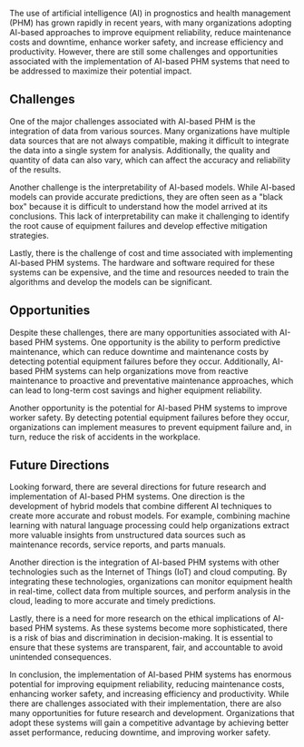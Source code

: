 
The use of artificial intelligence (AI) in prognostics and health management (PHM) has grown rapidly in recent years, with many organizations adopting AI-based approaches to improve equipment reliability, reduce maintenance costs and downtime, enhance worker safety, and increase efficiency and productivity. However, there are still some challenges and opportunities associated with the implementation of AI-based PHM systems that need to be addressed to maximize their potential impact.

Challenges
----------

One of the major challenges associated with AI-based PHM is the integration of data from various sources. Many organizations have multiple data sources that are not always compatible, making it difficult to integrate the data into a single system for analysis. Additionally, the quality and quantity of data can also vary, which can affect the accuracy and reliability of the results.

Another challenge is the interpretability of AI-based models. While AI-based models can provide accurate predictions, they are often seen as a "black box" because it is difficult to understand how the model arrived at its conclusions. This lack of interpretability can make it challenging to identify the root cause of equipment failures and develop effective mitigation strategies.

Lastly, there is the challenge of cost and time associated with implementing AI-based PHM systems. The hardware and software required for these systems can be expensive, and the time and resources needed to train the algorithms and develop the models can be significant.

Opportunities
-------------

Despite these challenges, there are many opportunities associated with AI-based PHM systems. One opportunity is the ability to perform predictive maintenance, which can reduce downtime and maintenance costs by detecting potential equipment failures before they occur. Additionally, AI-based PHM systems can help organizations move from reactive maintenance to proactive and preventative maintenance approaches, which can lead to long-term cost savings and higher equipment reliability.

Another opportunity is the potential for AI-based PHM systems to improve worker safety. By detecting potential equipment failures before they occur, organizations can implement measures to prevent equipment failure and, in turn, reduce the risk of accidents in the workplace.

Future Directions
-----------------

Looking forward, there are several directions for future research and implementation of AI-based PHM systems. One direction is the development of hybrid models that combine different AI techniques to create more accurate and robust models. For example, combining machine learning with natural language processing could help organizations extract more valuable insights from unstructured data sources such as maintenance records, service reports, and parts manuals.

Another direction is the integration of AI-based PHM systems with other technologies such as the Internet of Things (IoT) and cloud computing. By integrating these technologies, organizations can monitor equipment health in real-time, collect data from multiple sources, and perform analysis in the cloud, leading to more accurate and timely predictions.

Lastly, there is a need for more research on the ethical implications of AI-based PHM systems. As these systems become more sophisticated, there is a risk of bias and discrimination in decision-making. It is essential to ensure that these systems are transparent, fair, and accountable to avoid unintended consequences.

In conclusion, the implementation of AI-based PHM systems has enormous potential for improving equipment reliability, reducing maintenance costs, enhancing worker safety, and increasing efficiency and productivity. While there are challenges associated with their implementation, there are also many opportunities for future research and development. Organizations that adopt these systems will gain a competitive advantage by achieving better asset performance, reducing downtime, and improving worker safety.
